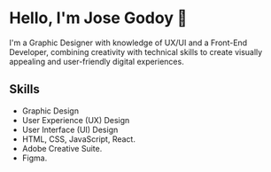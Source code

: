 # Hello, I'm Jose Godoy 👋

I'm a Graphic Designer with knowledge of UX/UI and a Front-End Developer, combining creativity with technical skills to create visually appealing and user-friendly digital experiences.

## Skills

- Graphic Design
- User Experience (UX) Design
- User Interface (UI) Design
- HTML, CSS, JavaScript, React.
- Adobe Creative Suite.
- Figma.
